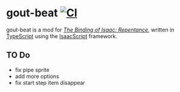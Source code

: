# gout-beat [![CI](https://github.com/Hbeau/gout-beat/actions/workflows/ci.yml/badge.svg)](https://github.com/Hbeau/gout-beat/actions/workflows/ci.yml)

gout-beat is a mod for _[The Binding of Isaac: Repentance](https://store.steampowered.com/app/1426300/The_Binding_of_Isaac_Repentance/)_, written in [TypeScript](https://www.typescriptlang.org/) using the [IsaacScript](https://isaacscript.github.io/) framework.

## TO Do

- fix pipe sprite
- add more options
- fix start step item disappear
